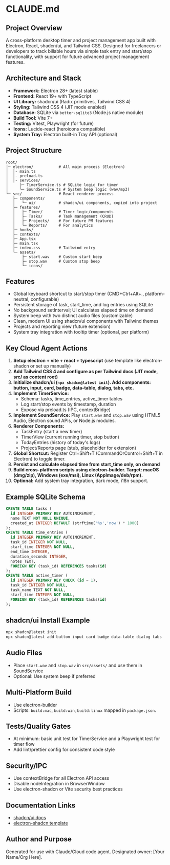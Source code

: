 # CLAUDE.md

## Project Overview
A cross-platform desktop timer and project management app built with Electron, React, shadcn/ui, and Tailwind CSS. Designed for freelancers or developers to track billable hours via simple task entry and start/stop functionality, with support for future advanced project management features.

## Architecture and Stack
- **Framework:** Electron 28+ (latest stable)
- **Frontend:** React 19+ with TypeScript
- **UI Library:** shadcn/ui (Radix primitives, Tailwind CSS 4)
- **Styling:** Tailwind CSS 4 (JIT mode enabled)
- **Database:** SQLite via `better-sqlite3` (Node.js native module)
- **Build Tool:** Vite 7+
- **Testing:** Vitest, Playwright (for future)
- **Icons:** Lucide-react (heroicons compatible)
- **System Tray:** Electron built-in Tray API (optional)

## Project Structure
```
root/
│─ electron/           # All main process (Electron)
│  │- main.ts
│  │- preload.ts
│  │- services/
│     ├─ TimerService.ts # SQLite logic for timer
│     └─ SoundService.ts # System beep logic (wav/mp3)
└─ src/                # React renderer process
   ├─ components/
   │   └─ ui/          # shadcn/ui components, copied into project
   ├─ features/
   │   ├─ Timer/       # Timer logic/components
   │   ├─ Tasks/       # Task management (CRUD)
   │   ├─ Projects/    # For future PM features
   │   └─ Reports/     # For analytics
   ├─ hooks/
   ├─ contexts/
   ├─ App.tsx
   ├─ main.tsx
   ├─ index.css        # Tailwind entry
   └─ assets/
       ├─ start.wav    # Custom start beep
       ├─ stop.wav     # Custom stop beep
       └─ icons/
```

## Features
- Global keyboard shortcut to start/stop timer (CMD+Ctrl+Alt+., platform-neutral, configurable)
- Persistent storage of task, start_time, and log entries using SQLite
- No background setInterval; UI calculates elapsed time on demand
- System beep with two distinct audio files (customizable)
- Clean, modern UI using shadcn/ui components with Tailwind themes
- Projects and reporting view (future extension)
- System tray integration with tooltip timer (optional, per platform)

## Key Cloud Agent Actions
1. **Setup electron + vite + react + typescript** (use template like electron-shadcn or set up manually)
2. **Add Tailwind CSS 4 and configure as per Tailwind docs (JIT mode, src/ as content root)**
3. **Initialize shadcn/ui (`npx shadcn@latest init`). Add components: button, input, card, badge, data-table, dialog, tabs, etc.**
4. **Implement TimerService:**
   - Schema: tasks, time_entries, active_timer tables
   - Log start/stop events by timestamp, duration
   - Expose via preload.ts (IPC, contextBridge)
5. **Implement SoundService:** Play `start.wav` and `stop.wav` using HTML5 Audio, Electron sound APIs, or Node.js modules.
6. **Renderer Components:**
   - TaskEntry (start a new timer)
   - TimerView (current running timer, stop button)
   - TodayEntries (history of today's logs)
   - Project/Reports page (stub, placeholder for extension)
7. **Global Shortcut:** Register Ctrl+Shift+T (CommandOrControl+Shift+T in Electron) to toggle timer.
8. **Persist and calculate elapsed time from start_time only, on demand**
9. **Build cross-platform scripts using electron-builder. Target: macOS (dmg/zip), Windows (exe/msi), Linux (AppImage/deb/rpm).**
10. **Optional:** Add system tray integration, dark mode, i18n support.

## Example SQLite Schema
```sql
CREATE TABLE tasks (
  id INTEGER PRIMARY KEY AUTOINCREMENT,
  name TEXT NOT NULL UNIQUE,
  created_at INTEGER DEFAULT (strftime('%s','now') * 1000)
);
CREATE TABLE time_entries (
  id INTEGER PRIMARY KEY AUTOINCREMENT,
  task_id INTEGER NOT NULL,
  start_time INTEGER NOT NULL,
  end_time INTEGER,
  duration_seconds INTEGER,
  notes TEXT,
  FOREIGN KEY (task_id) REFERENCES tasks(id)
);
CREATE TABLE active_timer (
  id INTEGER PRIMARY KEY CHECK (id = 1),
  task_id INTEGER NOT NULL,
  task_name TEXT NOT NULL,
  start_time INTEGER NOT NULL,
  FOREIGN KEY (task_id) REFERENCES tasks(id)
);
```
## shadcn/ui Install Example
```bash
npx shadcn@latest init
npx shadcn@latest add button input card badge data-table dialog tabs
```

## Audio Files
- Place `start.wav` and `stop.wav` in `src/assets/` and use them in SoundService
- Optional: Use system beep if preferred

## Multi-Platform Build
- Use electron-builder
- Scripts: `build:mac`, `build:win`, `build:linux` mapped in `package.json`.

## Tests/Quality Gates
- At minimum: basic unit test for TimerService and a Playwright test for timer flow
- Add lint/prettier config for consistent code style

## Security/IPC
- Use contextBridge for all Electron API access
- Disable nodeIntegration in BrowserWindow
- Use electron-shadcn or Vite security best practices

## Documentation Links
- [shadcn/ui docs](https://ui.shadcn.com/docs/installation)
- [electron-shadcn template](https://github.com/LuanRoger/electron-shadcn)

## Author and Purpose
Generated for use with Claude/Cloud code agent. Designated owner: [Your Name/Org Here].

